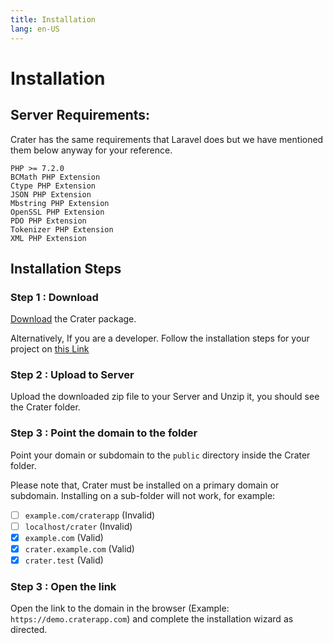 ```yaml
---
title: Installation
lang: en-US
---
```


# Installation


## Server Requirements:

Crater has the same requirements that Laravel does but we have mentioned them below anyway for your reference.

```
PHP >= 7.2.0
BCMath PHP Extension
Ctype PHP Extension
JSON PHP Extension
Mbstring PHP Extension
OpenSSL PHP Extension
PDO PHP Extension
Tokenizer PHP Extension
XML PHP Extension
```

## Installation Steps

### Step 1 : Download

[Download](http://craterapp.com/downloads) the Crater package.

Alternatively, If you are a developer. Follow the installation steps for your project on [this Link](./developer-guide.md)

### Step 2 : Upload to Server

Upload the downloaded zip file to your Server and Unzip it, you should see the Crater folder.

### Step 3 : Point the domain to the folder

Point your domain or subdomain to the `public` directory inside the Crater folder. 

Please note that, Crater must be installed on a primary domain or subdomain. Installing on a sub-folder will not work, for example:
- [ ] `example.com/craterapp` (Invalid)
- [ ] `localhost/crater` (Invalid)
- [x] `example.com` (Valid)
- [x] `crater.example.com` (Valid)
- [x] `crater.test` (Valid)

### Step 3 : Open the link

Open the link to the domain in the browser (Example: `https://demo.craterapp.com`) and complete the installation wizard as directed.
